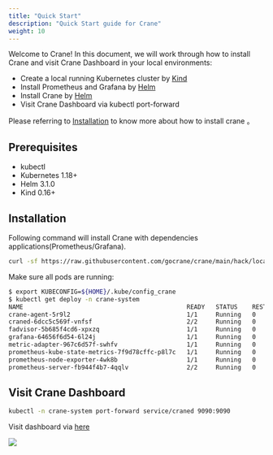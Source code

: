 ```yaml
---
title: "Quick Start"
description: "Quick Start guide for Crane"
weight: 10
---
```


Welcome to Crane! In this document, we will work through how to install Crane and visit Crane Dashboard in your local
environments:

- Create a local running Kubernetes cluster by [Kind](https://kind.sigs.k8s.io/)
- Install Prometheus and Grafana by [Helm](https://helm.sh/)
- Install Crane by [Helm](https://helm.sh/)
- Visit Crane Dashboard via kubectl port-forward

Please referring to [Installation](/docs/getting-started/installation/installation/) to know more about how to install crane 。

## Prerequisites

- kubectl
- Kubernetes 1.18+
- Helm 3.1.0
- Kind 0.16+

## Installation

Following command will install Crane with dependencies applications(Prometheus/Grafana).

```bash
curl -sf https://raw.githubusercontent.com/gocrane/crane/main/hack/local-env-setup.sh | sh -
```

Make sure all pods are running:

```bash
$ export KUBECONFIG=${HOME}/.kube/config_crane
$ kubectl get deploy -n crane-system
NAME                                             READY   STATUS    RESTARTS       AGE
crane-agent-5r9l2                                1/1     Running   0              4m40s
craned-6dcc5c569f-vnfsf                          2/2     Running   0              4m41s
fadvisor-5b685f4cd6-xpxzq                        1/1     Running   0              4m37s
grafana-64656f6d54-6l24j                         1/1     Running   0              4m46s
metric-adapter-967c6d57f-swhfv                   1/1     Running   0              4m41s
prometheus-kube-state-metrics-7f9d78cffc-p8l7c   1/1     Running   0              4m46s
prometheus-node-exporter-4wk8b                   1/1     Running   0              4m40s
prometheus-server-fb944f4b7-4qqlv                2/2     Running   0              4m46s
```

## Visit Crane Dashboard

```bash
kubectl -n crane-system port-forward service/craned 9090:9090
```

Visit dashboard via [here](http://127.0.0.1:9090/)

![](/images/dashboard.png)
